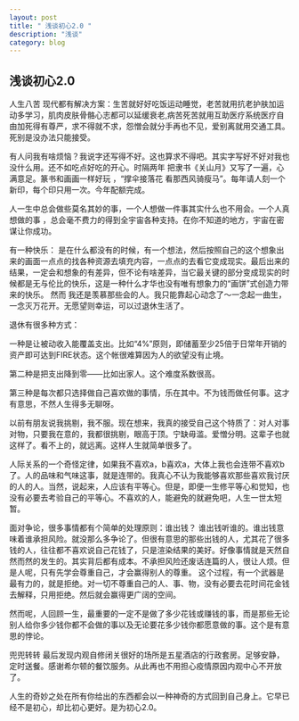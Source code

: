 ```yaml
---
layout: post
title: " 浅谈初心2.0 "
description: "浅谈"
category: blog
---
```



## 浅谈初心2.0

人生八苦 现代都有解决方案：生苦就好好吃饭运动睡觉，老苦就用抗老护肤加运动多学习，肌肉皮肤骨骼心志都可以延缓衰老,病苦死苦就用互助医疗系统医疗自由加死得有尊严，求不得就不求，怨憎会就分手再也不见，爱别离就用交通工具。死别是没办法只能接受。



有人问我有啥烦恼？我说字还写得不好。这也算求不得吧。其实字写好不好对我也没什么用。还不如吃点好吃的开心。时隔两年 把隶书《关山月》又写了一遍，心满意足。篆书和画画一样好玩 ，“撑伞接落花 看那西风骑瘦马”。每年请人刻一个新印，每个印只用一次。今年配额完成。



人一生中总会做些莫名其妙的事，一个人想做一件事其实什么也不用会。一个人真想做的事 ，总会毫不费力的得到全宇宙各种支持。在你不知道的地方，宇宙在密谋让你成功。

有一种快乐： 是在什么都没有的时候，有一个想法，然后按照自己的这个想象出来的画面一点点的找各种资源去填充内容，一点点的去看它变成现实。最后出来的结果，一定会和想象的有差异，但不论有啥差异，当它最关键的部分变成现实的时候都是无与伦比的快乐，这是一种什么才华也没有唯有想象力的“画饼”式创造力带来的快乐。
然而 我还是羡慕那些会的人。我只能靠起心动念了～一念起一曲生，一念灭万花开。无愿望则幸运，可以过退休生活了。


退休有很多种方式：

一种是让被动收入能覆盖支出。比如“4%”原则，即储蓄至少25倍于日常年开销的资产即可达到FIRE状态。这个帐很难算因为人的欲望没有止境。

第二种是把支出降到零——比如出家人。这个难度系数很高。

第三种是每次都只选择做自己喜欢做的事情，乐在其中。不为钱而做任何事。这才有意思，不然人生得多无聊呀。



以前有朋友说我挑剔，我不服。现在想来，我真的接受自己这个特质了：对人对事对物，只要我在意的，我都很挑剔，眼高于顶。宁缺毋滥。爱憎分明。这辈子也就这样了。看不上的，就远离。这样人生就简单很多了。



人际关系的一个奇怪定律，如果我不喜欢a，b喜欢a，大体上我也会连带不喜欢b了。人的品味和气味这事，就是连带的。我真心不认为我能够喜欢那些喜欢我讨厌的人的人。当然，说起来，人应该有平等心。但是，即便一生修平等心和觉知，也没有必要去考验自己的平等心。不喜欢的人，能避免的就避免吧，人生一世太短暂。



面对争论，很多事情都有个简单的处理原则：谁出钱？ 谁出钱听谁的。谁出钱意味着谁承担风险。就没那么多争论了。但很有意思的那些出钱的人，尤其花了很多钱的人，往往都不喜欢说自己花钱了，只是渲染结果的美好。好像事情就是天然自然而然的发生的。其实背后都有成本。不承担风险还废话连篇的人，很让人烦。但是人呢，只有先学会尊重自己，才会赢得别人的尊重。 这个过程，有一个武器是最有力的，就是拒绝。对一切不尊重自己的人、事、物，没有必要去花时间花金钱去解释，只用拒绝。然后就会赢得更广阔的空间。



然而呢，人回顾一生，最重要的一定不是做了多少花钱或赚钱的事，而是那些无论别人给你多少钱你都不会做的事以及无论要花多少钱你都愿意做的事。这个是有意思的悖论。



兜兜转转 最后发现内观自修闭关很好的场所是五星酒店的行政套房。足够安静，定时送餐。感谢希尔顿的餐饮服务。从此再也不用担心疫情原因内观中心不开放了。



人生的奇妙之处在所有你给出的东西都会以一种神奇的方式回到自己身上。它早已经不是初心，却比初心更好。是为初心2.0。
